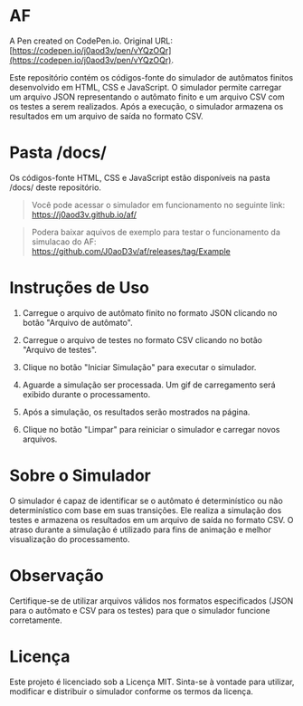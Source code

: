 # AF

A Pen created on CodePen.io. Original URL: [https://codepen.io/j0aod3v/pen/vYQzOQr](https://codepen.io/j0aod3v/pen/vYQzOQr).

Este repositório contém os códigos-fonte do simulador de autômatos finitos desenvolvido em HTML, CSS e JavaScript. O simulador permite carregar um arquivo JSON representando o autômato finito e um arquivo CSV com os testes a serem realizados. Após a execução, o simulador armazena os resultados em um arquivo de saída no formato CSV.

# Pasta /docs/

Os códigos-fonte HTML, CSS e JavaScript estão disponíveis na pasta /docs/ deste repositório. 

> Você pode acessar o simulador em funcionamento no seguinte link: https://j0aod3v.github.io/af/

> Podera baixar aquivos de exemplo para testar o funcionamento da simulacao do AF: https://github.com/J0aoD3v/af/releases/tag/Example

# Instruções de Uso

1. Carregue o arquivo de autômato finito no formato JSON clicando no botão "Arquivo de autômato".

2. Carregue o arquivo de testes no formato CSV clicando no botão "Arquivo de testes".

3. Clique no botão "Iniciar Simulação" para executar o simulador.

4. Aguarde a simulação ser processada. Um gif de carregamento será exibido durante o processamento.

5. Após a simulação, os resultados serão mostrados na página.

6. Clique no botão "Limpar" para reiniciar o simulador e carregar novos arquivos.

# Sobre o Simulador

O simulador é capaz de identificar se o autômato é determinístico ou não determinístico com base em suas transições. Ele realiza a simulação dos testes e armazena os resultados em um arquivo de saída no formato CSV. O atraso durante a simulação é utilizado para fins de animação e melhor visualização do processamento.

# Observação

Certifique-se de utilizar arquivos válidos nos formatos especificados (JSON para o autômato e CSV para os testes) para que o simulador funcione corretamente.

# Licença

Este projeto é licenciado sob a Licença MIT. Sinta-se à vontade para utilizar, modificar e distribuir o simulador conforme os termos da licença.
